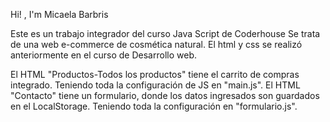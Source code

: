 Hi! , I'm Micaela Barbris

Este es un trabajo integrador del curso Java Script de Coderhouse
Se trata de una web e-commerce de cosmética natural. El html y css se realizó anteriormente en el curso de Desarrollo web.

El HTML "Productos-Todos los productos" tiene el carrito de compras integrado. Teniendo toda la configuración de JS en "main.js".
El HTML "Contacto" tiene un formulario, donde los datos ingresados son guardados en el LocalStorage. Teniendo toda la configuración en "formulario.js".

